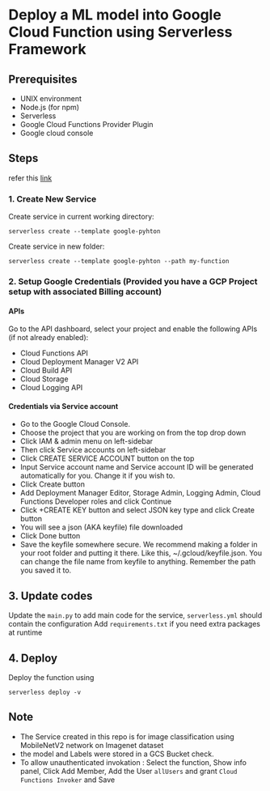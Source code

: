 # Deploy a ML model into Google Cloud Function using Serverless Framework

## Prerequisites
 - UNIX environment
 - Node.js (for npm)
 - Serverless 
 - Google Cloud Functions Provider Plugin
 - Google cloud console
 
## Steps 
refer this [link](https://www.serverless.com/framework/docs/providers/google/cli-reference/)

### 1. Create New Service
Create service in current working directory:

`serverless create --template google-pyhton`

Create service in new folder:

`serverless create --template google-pyhton --path my-function`

### 2. Setup Google Credentials (Provided you have a GCP Project setup with associated Billing account)

#### APIs
Go to the API dashboard, select your project and enable the following APIs (if not already enabled):

 - Cloud Functions API
 - Cloud Deployment Manager V2 API
 - Cloud Build API
 - Cloud Storage
 - Cloud Logging API
 
#### Credentials via Service account

 - Go to the Google Cloud Console.
 - Choose the project that you are working on from the top drop down
 - Click IAM & admin menu on left-sidebar
 - Then click Service accounts on left-sidebar
 - Click CREATE SERVICE ACCOUNT button on the top
 - Input Service account name and Service account ID will be generated automatically for you. Change it if you wish to.
 - Click Create button
 - Add Deployment Manager Editor, Storage Admin, Logging Admin, Cloud Functions Developer roles and click Continue
 - Click +CREATE KEY button and select JSON key type and click Create button
 - You will see a json (AKA keyfile) file downloaded
 - Click Done button
 - Save the keyfile somewhere secure. We recommend making a folder in your root folder and putting it there. Like this, ~/.gcloud/keyfile.json. You can change the file name from keyfile to anything. Remember the path you saved it to.
 
## 3. Update codes

Update the `main.py` to add main code for the service, `serverless.yml` should contain the configuration
Add `requirements.txt` if you need extra packages at runtime

## 4. Deploy
Deploy the function using 

`serverless deploy -v`


## Note
 - The Service created in this repo is for image classification using MobileNetV2 network on Imagenet dataset
 - the model and Labels were stored in a GCS Bucket check.
 - To allow unauthenticated invokation : Select the function, Show info panel, Click Add Member, Add the User `allUsers` and grant `Cloud Functions Invoker` and Save


